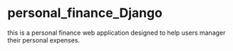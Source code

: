 # personal_finance_Django
this is a personal finance web application designed to help users manager their personal expenses. 
